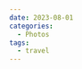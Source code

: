 ```yaml
---
date: 2023-08-01
categories:
  - Photos
tags:
  - travel
---
```


<script async src="//www.instagram.com/embed.js"></script>

<blockquote class="instagram-media" data-instgrm-captioned
    data-instgrm-permalink="https://www.instagram.com/p/C1hZYZeLMu2/">
</blockquote>

<blockquote class="instagram-media" data-instgrm-captioned
    data-instgrm-permalink="https://www.instagram.com/p/C1hZcXzL_Yu/">
</blockquote>

<blockquote class="instagram-media" data-instgrm-captioned
    data-instgrm-permalink="https://www.instagram.com/p/C1hZepmL775/">
</blockquote>

<blockquote class="instagram-media" data-instgrm-captioned
    data-instgrm-permalink="https://www.instagram.com/p/C1k2JN7Pxkb/">
</blockquote>

<blockquote class="instagram-media" data-instgrm-captioned
    data-instgrm-permalink="https://www.instagram.com/p/C1k2UxSPPfo/">
</blockquote>

<blockquote class="instagram-media" data-instgrm-captioned
    data-instgrm-permalink="https://www.instagram.com/p/C1k2h_jvsov/">
</blockquote>

<blockquote class="instagram-media" data-instgrm-captioned
    data-instgrm-permalink="https://www.instagram.com/p/C1k2m8bP8AB/">
</blockquote>

<blockquote class="instagram-media" data-instgrm-captioned
    data-instgrm-permalink="https://www.instagram.com/p/C1k2si7PSKW/">
</blockquote>

<blockquote class="instagram-media" data-instgrm-captioned
    data-instgrm-permalink="https://www.instagram.com/p/C1k2ylEvQWS/">
</blockquote>

<blockquote class="instagram-media" data-instgrm-captioned
    data-instgrm-permalink="https://www.instagram.com/p/C1k25OmvsQ_/">
</blockquote>

<blockquote class="instagram-media" data-instgrm-captioned
    data-instgrm-permalink="https://www.instagram.com/p/C1k2-f8PrTR/">
</blockquote>

<blockquote class="instagram-media" data-instgrm-captioned
    data-instgrm-permalink="https://www.instagram.com/p/C1k3ChlvsOz/">
</blockquote>

<blockquote class="instagram-media" data-instgrm-captioned
    data-instgrm-permalink="https://www.instagram.com/p/C1k3MFTPc_N/">
</blockquote>

<blockquote class="instagram-media" data-instgrm-captioned
    data-instgrm-permalink="https://www.instagram.com/p/C1k3TwcvfZf/">
</blockquote>

<blockquote class="instagram-media" data-instgrm-captioned
    data-instgrm-permalink="https://www.instagram.com/p/C1k3X5_voMl/">
</blockquote>

<blockquote class="instagram-media" data-instgrm-captioned
    data-instgrm-permalink="https://www.instagram.com/p/C1k3erJvqvK/">
</blockquote>